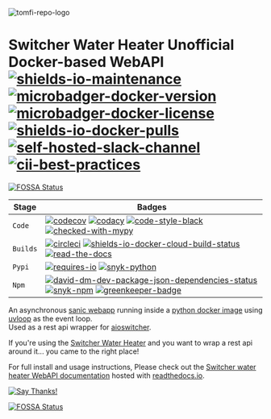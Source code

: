 <!--lint disable maximum-heading-length-->
![tomfi-repo-logo](https://media.githubusercontent.com/media/TomerFi/portfolio/gh-pages/images/TomFiRepoWhite.png)
# Switcher Water Heater Unofficial Docker-based WebAPI [![shields-io-maintenance]][12] [![microbadger-docker-version]][9] [![microbadger-docker-license]][11] [![shields-io-docker-pulls]][10] [![self-hosted-slack-channel]][14] [![cii-best-practices]][13]
[![FOSSA Status](https://app.fossa.io/api/projects/git%2Bgithub.com%2FTomerFi%2Fswitcher_webapi.svg?type=shield)](https://app.fossa.io/projects/git%2Bgithub.com%2FTomerFi%2Fswitcher_webapi?ref=badge_shield)

| Stage     | Badges                                                                                            |
| --------- | ------------------------------------------------------------------------------------------------- |
| `Code`    | [![codecov]][0] [![codacy]][1] [![code-style-black]][15] [![checked-with-mypy]][16]               |
| `Builds`  | [![circleci]][2] [![shields-io-docker-cloud-build-status]][3] [![read-the-docs]][4]               |
| `Pypi`    | [![requires-io]][5] [![snyk-python]][6]                                                           |
| `Npm`     | [![david-dm-dev-package-json-dependencies-status]][7] [![snyk-npm]][8] [![greenkeeper-badge]][17] |

An asynchronous [sanic webapp](https://pypi.org/project/sanic/) running inside a [python docker image](https://hub.docker.com/_/python) using [uvloop](https://pypi.org/project/uvloop/) as the event loop.</br>
Used as a rest api wrapper for [aioswitcher](https://pypi.org/project/aioswitcher/).</br>

If you're using the [Switcher Water Heater](https://switcher.co.il/) and you want to wrap a rest api around it... you came to the right place!</br>

For full install and usage instructions,
Please check out the [Switcher water heater WebAPI documentation](https://switcher-webapi.readthedocs.io)
hosted with [readthedocs.io](https://readthedocs.org/).

[![Say Thanks!](https://img.shields.io/badge/Say%20Thanks-!-1EAEDB.svg)](https://saythanks.io/to/TomerFi)

<!-- Real Links -->
[0]: https://codecov.io/gh/TomerFi/switcher_webapi
[1]: https://www.codacy.com/app/TomerFi/switcher_webapi?utm_source=github.com&utm_medium=referral&utm_content=TomerFi/switcher_webapi&utm_campaign=Badge_Grade
[2]: https://circleci.com/gh/TomerFi/switcher_webapi
[3]: https://hub.docker.com/r/tomerfi/switcher_webapi/builds
[4]: https://switcher-webapi.readthedocs.io/en/stable/?badge=stable
[5]: https://requires.io/github/TomerFi/switcher_webapi/requirements
[6]: https://snyk.io//test/github/TomerFi/switcher_webapi?targetFile=requirements.txt
[7]: https://david-dm.org/TomerFi/switcher_webapi
[8]: https://snyk.io//test/github/TomerFi/switcher_webapi?targetFile=package.json
[9]: https://microbadger.com/images/tomerfi/switcher_webapi
[10]: https://hub.docker.com/r/tomerfi/switcher_webapi
[11]: https://github.com/TomerFi/switcher_webapi/blob/dev/LICENSE
[12]: https://github.com/TomerFi/switcher_webapi
[13]: https://bestpractices.coreinfrastructure.org/projects/2891
[14]: https://tomfi.slack.com/messages/CK4DK2Z5G
[15]: https://black.readthedocs.io/en/stable/
[16]: http://mypy-lang.org/
[17]: https://greenkeeper.io/

<!-- Badges Links -->
[checked-with-mypy]: http://www.mypy-lang.org/static/mypy_badge.svg
[cii-best-practices]: https://bestpractices.coreinfrastructure.org/projects/2891/badge
[circleci]: https://circleci.com/gh/TomerFi/switcher_webapi.svg?style=shield
[codacy]: https://api.codacy.com/project/badge/Grade/bc33021329894d75943f8d0fe77b95a5
[codecov]: https://codecov.io/gh/TomerFi/switcher_webapi/graph/badge.svg
[code-style-black]: https://img.shields.io/badge/code%20style-black-000000.svg
[david-dm-dev-package-json-dependencies-status]: https://david-dm.org/TomerFi/switcher_webapi/status.svg
[greenkeeper-badge]: https://badges.greenkeeper.io/TomerFi/switcher_webapi.svg
[microbadger-docker-license]: https://images.microbadger.com/badges/license/tomerfi/switcher_webapi.svg
[microbadger-docker-version]: https://images.microbadger.com/badges/version/tomerfi/switcher_webapi.svg
[read-the-docs]: https://readthedocs.org/projects/switcher-webapi/badge/?version=stable
[requires-io]: https://requires.io/github/TomerFi/switcher_webapi/requirements.svg
[self-hosted-slack-channel]: https://slack.tomfi.info:8443/switcher_webapi.svg
[shields-io-docker-cloud-build-status]: https://img.shields.io/docker/cloud/build/tomerfi/switcher_webapi.svg
[shields-io-docker-pulls]: https://img.shields.io/docker/pulls/tomerfi/switcher_webapi.svg
[shields-io-maintenance]: https://img.shields.io/badge/Maintained%3F-yes-green.svg
[snyk-npm]: https://snyk.io//test/github/TomerFi/switcher_webapi/badge.svg?targetFile=package.json
[snyk-python]: https://snyk.io//test/github/TomerFi/switcher_webapi/badge.svg?targetFile=requirements.txt


[![FOSSA Status](https://app.fossa.io/api/projects/git%2Bgithub.com%2FTomerFi%2Fswitcher_webapi.svg?type=large)](https://app.fossa.io/projects/git%2Bgithub.com%2FTomerFi%2Fswitcher_webapi?ref=badge_large)